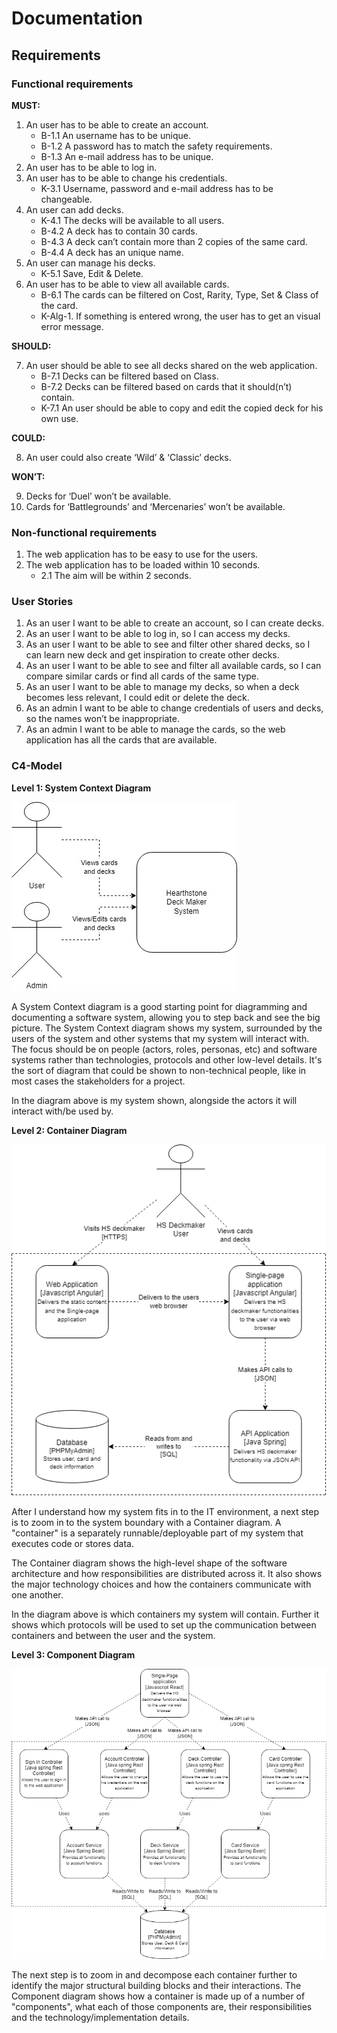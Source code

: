 # Documentation
## Requirements
### Functional requirements

**MUST:**
1.  An user has to be able to create an account.
    - B-1.1	An username has to be unique.
    - B-1.2	A password has to match the safety requirements.
    - B-1.3	An e-mail address has to be unique.
2.  An user has to be able to log in.
3.  An user has to be able to change his credentials.
    - K-3.1	Username, password and e-mail address has to be changeable.
4.  An user can add decks.
    - K-4.1	The decks will be available to all users.
    - B-4.2	A deck has to contain 30 cards.
    - B-4.3	A deck can’t contain more than 2 copies of the same card.
    - B-4.4	A deck has an unique name.
5.  An user can manage his decks.
    - K-5.1	Save, Edit & Delete.
6.  An user has to be able to view all available cards.
    - B-6.1	The cards can be filtered on Cost, Rarity, Type, Set & Class of the card.
    - K-Alg-1.	If something is entered wrong, the user has to get an visual error message.

**SHOULD:**

7.  An user should be able to see all decks shared on the web application.
    - B-7.1	Decks can be filtered based on Class.
    - B-7.2	Decks can be filtered based on cards that it should(n’t) contain.
    - K-7.1	An user should be able to copy and edit the copied deck for his own use.

**COULD:**

8.  An user could also create ‘Wild’ & ‘Classic’ decks. 

**WON’T:**

9.	 Decks for ‘Duel’ won’t be available.
10. Cards for ‘Battlegrounds’ and ‘Mercenaries’ won’t be available.

### Non-functional requirements
1. The web application has to be easy to use for the users.
2. The web application has to be loaded within 10 seconds.
   - 2.1 The aim will be within 2 seconds.

### User Stories 
1.	As an user I want to be able to create an account, so I can create decks.
2.	As an user I want to be able to log in, so I can access my decks.
3.	As an user I want to be able to see and filter other shared decks, so I can learn new deck and get inspiration to create other decks.
4.	As an user I want to be able to see and filter all available cards, so I can compare similar cards or find all cards of the same type.
5.	As an user I want to be able to manage my decks, so when a deck becomes less relevant, I could edit or delete the deck.
6.	As an admin I want to be able to change credentials of users and decks, so the names won’t be inappropriate.
7.	As an admin I want to be able to manage the cards, so the web application has all the cards that are available.

### C4-Model
**Level 1: System Context Diagram**

![alt text](https://github.com/S3-HSDM/Portfolio/blob/main/images/C4-Model_Level1.jpg?raw=true)

A System Context diagram is a good starting point for diagramming and documenting a software system, allowing you to step back and see the big picture. The System Context diagram shows my system, surrounded by the users of the system and other systems that my system will interact with. The focus should be on people (actors, roles, personas, etc) and software systems rather than technologies, protocols and other low-level details. It's the sort of diagram that could be shown to non-technical people, like in most cases the stakeholders for a project.

In the diagram above is my system shown, alongside the actors it will interact with/be used by.

**Level 2: Container Diagram**

![alt text](https://github.com/S3-HSDM/Portfolio/blob/main/images/C4-Model_Level2.png?raw=true)

After I understand how my system fits in to the IT environment, a next step is to zoom in to the system boundary with a Container diagram. A "container" is a separately runnable/deployable part of my system that executes code or stores data.

The Container diagram shows the high-level shape of the software architecture and how responsibilities are distributed across it. It also shows the major technology choices and how the containers communicate with one another.

In the diagram above is which containers my system will contain. Further it shows which protocols will be used to set up the communication between containers and between the user and the system.

**Level 3: Component Diagram**

![alt text](https://github.com/S3-HSDM/Portfolio/blob/main/images/C4-Model_Level3.png?raw=true)

The next step is to zoom in and decompose each container further to identify the major structural building blocks and their interactions. The Component diagram shows how a container is made up of a number of "components", what each of those components are, their responsibilities and the technology/implementation details.

